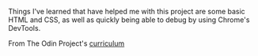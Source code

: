 Things I've learned that have helped me with this project are some basic HTML and CSS, as well as quickly being able to debug by using Chrome's DevTools.

From The Odin Project's [curriculum](http://www.theodinproject.com/courses/web-development-101/lessons/html-css)